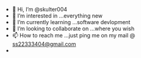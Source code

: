- 👋 Hi, I’m @skulter004
- 👀 I’m interested in ...everything new
- 🌱 I’m currently learning ...software devlopment
- 💞️ I’m looking to collaborate on ...where you wish
- 📫 How to reach me ...just ping me on my mail @  ss22333404@gmail.com
- 

<!---
skulter004/skulter004 is a ✨ special ✨ repository because its `README.md` (this file) appears on your GitHub profile.
You can click the Preview link to take a look at your changes.
--->
